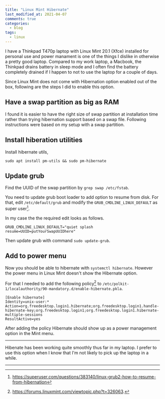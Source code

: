 ```yaml
---
title: "Linux Mint Hibernate"
last_modified_at: 2021-04-07
comments: true
categories:
  - blog
tags:
  - linux
---
```


I have a Thinkpad T470p laptop with Linux Mint 20.1 (Xfce) installed for
personal use and power manament is one of the things I dislike in otherwise a
pretty good laptop. Compared to my work laptop, a Macbook, the Thinkpad drains
battery in sleep mode and I often find the battery completely drained if I
happen to not to use the laptop for a couple of days.

Since Linux Mint does not come with Hibernation option enabled out of the box,
following are the steps I did to enable this option.

## Have a swap partition as big as RAM

I found it is easier to have the right size of swap partition at installation
time rather than trying hibernation support based on a swap file. Following
instructions were based on my setup with a swap partition.

## Install hiberation utilities

Install hibernate utils,

```
sudo apt install pm-utils && sudo pm-hibernate
```

## Update grub

Find the UUID of the swap partition by `grep swap /etc/fstab`.

You need to update grub boot loader to add option to resume from disk. For that,
edit `/etc/default/grub` and modify the `GRUB_CMDLINE_LINUX_DEFAULT` as super
user[^update-grub]. 

In my case the the required edit looks as follows.

```
GRUB_CMDLINE_LINUX_DEFAULT="quiet splash resume=UUID=putYourSwapUUIDhere"
```

Then update grub with command `sudo update-grub`.

## Add to power menu

Now you should be able to hibernate with `systemctl hibernate`. However the
power menu in Linux Mint doesn't show the Hibernate option.

For that I needed to add the following policy[^forum] to
`/etc/polkit-1/localauthority/90-mandatory.d/enable-hibernate.pkla`.

```
[Enable hibernate]
Identity=unix-user:*
Action=org.freedesktop.login1.hibernate;org.freedesktop.login1.handle-hibernate-key;org.freedesktop.login1;org.freedesktop.login1.hibernate-multiple-sessions
ResultActive=yes
```

After adding the policy Hibernate should show up as a power management option in
the Mint menu.

----

Hibenate has been working quite smoothly thus far in my laptop. I prefer to use
this option when I know that I'm not likely to pick up the laptop in a while.

----

[^forum]: https://forums.linuxmint.com/viewtopic.php?t=326063.
[^update-grub]: https://superuser.com/questions/383140/linux-grub2-how-to-resume-from-hibernation
